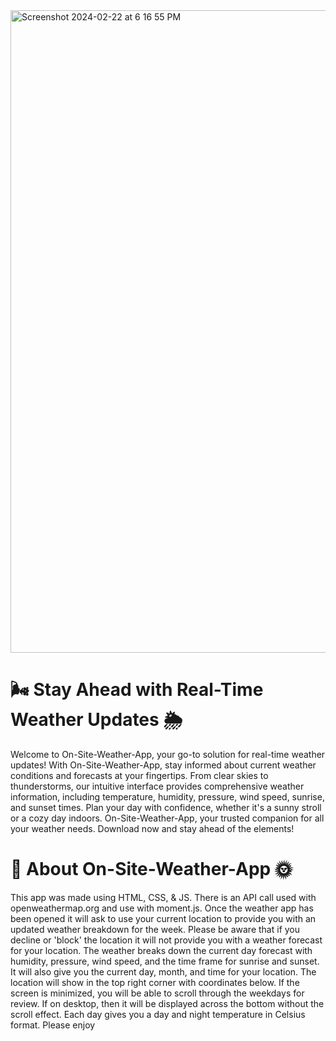 <img width="1028" alt="Screenshot 2024-02-22 at 6 16 55 PM" src="https://github.com/teli203/weather-app/assets/68035449/22c0eea7-f1d4-4bd7-8dba-b9c054f599ec">

   
# 🌬️ Stay Ahead with Real-Time Weather Updates 🌦️ 

Welcome to On-Site-Weather-App, your go-to solution for real-time weather updates! With On-Site-Weather-App, stay informed about current weather conditions and forecasts at your fingertips. From clear skies to thunderstorms, our intuitive interface provides comprehensive weather information, including temperature, humidity, pressure, wind speed, sunrise, and sunset times. Plan your day with confidence, whether it's a sunny stroll or a cozy day indoors. On-Site-Weather-App, your trusted companion for all your weather needs. Download now and stay ahead of the elements!

# 🌚 About On-Site-Weather-App 🌞 

This app was made using HTML, CSS, & JS. There is an API call used with openweathermap.org and use with moment.js. Once the weather app has been opened it will ask to use your current location to provide you with an updated weather breakdown for the week. Please be aware that if you decline or 'block' the location it will not provide you with a weather forecast for your location. The weather breaks down the current day forecast with humidity, pressure, wind speed, and the time frame for sunrise and sunset. It will also give you the current day, month, and time for your location. The location will show in the top right corner with coordinates below. If the screen is minimized, you will be able to scroll through the weekdays for review. If on desktop, then it will be displayed across the bottom without the scroll effect. Each day gives you a day and night temperature in Celsius format. Please enjoy 







 
